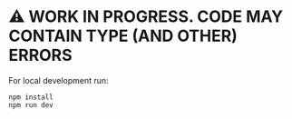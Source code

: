 # ⚠️ WORK IN PROGRESS. CODE MAY CONTAIN TYPE (AND OTHER) ERRORS

For local development run:
```
npm install
npm run dev
```
